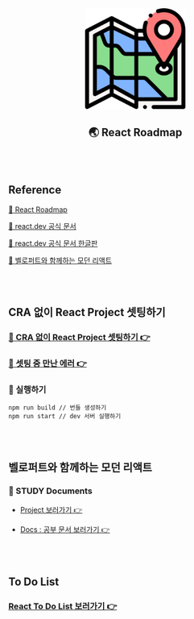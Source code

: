<div align="center">
  <img width="200px;" src="./images/map.png"/>
</div>
<h2 align="center">🌏 React Roadmap</h2>

<br>
<br>

## Reference

[🔗 React Roadmap](https://roadmap.sh/react)

[🔗 react.dev 공식 문서](https://react.dev/learn)

[🔗 react.dev 공식 문서 한글판](https://react-ko.dev/learn#rendering-lists)

[🔗 벨로퍼트와 함께하는 모던 리액트](https://react.vlpt.us/)

<br>
<br>

## CRA 없이 React Project 셋팅하기

### [📁 CRA 없이 React Project 셋팅하기 👉](https://github.com/mireyhgnay/react-roadmap/blob/main/01_React/Docs/01.%20CRA%20%EC%97%86%EC%9D%B4%20React%20Project%20%EC%85%8B%ED%8C%85%ED%95%98%EA%B8%B0.md)

### [📁 셋팅 중 만난 에러 👉](https://github.com/mireyhgnay/react-roadmap/blob/main/01_React/Docs/02.%20%EC%85%8B%ED%8C%85%20%EC%A4%91%20%EB%A7%8C%EB%82%9C%20%EC%97%90%EB%9F%AC.md)

### 📁 실행하기

```bash
npm run build // 번들 생성하기
npm run start // dev 서버 실행하기
```

<br>
<br>

## 벨로퍼트와 함께하는 모던 리액트

### 📁 STUDY Documents

- [Project 보러가기 👉](https://github.com/mireyhgnay/react-roadmap/tree/main/01_React)

- [Docs : 공부 문서 보러가기 👉](https://github.com/mireyhgnay/react-roadmap/tree/main/01_React/Docs)

<br>
<br>

## To Do List

### [React To Do List 보러가기 👉](https://github.com/mireyhgnay/react-todolist)
